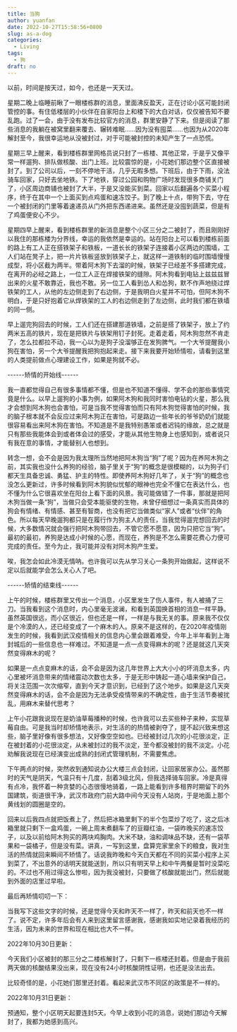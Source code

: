 ```yaml
---
title: 当狗
author: yuanfan
date: 2022-10-27T15:58:56+0800
slug: as-a-dog
categories:
  - Living
tags:
  - 狗
draft: no
---
```


以前，时间是按天过，如今，也还是一天天过。

<!--more-->

星期二晚上临睡前瞅了一眼楼栋群的消息，里面沸反盈天，正在讨论小区可能封闭管控的事。有住低楼层的小伙伴在自家阳台上和楼下的大白对话，仅仅被告知不要乱跑。过了一会，由于没有发布比较官方的消息，群里安静了下来。但是阅读了那些消息的我躺在被窝里翻来覆去、辗转难眠……因为没有囤菜……也因为从2020年解封至今，我很幸运地从没被封过，对于可能被封控的未知产生了一点恐慌。

星期三早上醒来，看到楼栋群里网格员说只封了一栋楼、其他正常，于是乎又像平常一样遛狗、排队做核酸、出门上班。比较震惊的是，小花她们那边整个区直接被封了。到了公司以后，一刻不停地干活，几乎无暇多想。下班后，由于下雨，没法骑车回家，只好去坐地铁。下了地铁，穿过公园和购物广场时发现很多商铺关门了，小区周边商铺也被封了大半，于是又没能买到菜。回家以后翻遍各个买菜小程序，终于在其中一个上面买到点鸡蛋和速冻饺子。到了晚上十点，带狗下去，守在一个被封闭的门里等着速递员从门外把东西递进来。虽然还是没囤到蔬菜，但是有了鸡蛋便安心不少。

星期四早上醒来，看到楼栋群里的新消息是整个小区三分之二被封了，而且刚刚好以我住的那栋楼为分界线，幸运的我依然是幸运的。站在阳台上可以看到楼栋前面的路上有工人正在搭铁架子和铁板，一道长长的铁架子连接着小区两边的围墙，工人们站在凳子上，把一片片铁板竖放到铁架子上，就这样一道铁制的临时围墙慢慢成型，将小区截为两半。带着阿木狗下去溜的时候，铁架子已经差不多搭建完成，在离开的必经之路上，一位工人正在焊接铁架的缝隙。阿木狗看到电钻上兹兹兹冒出来的火星不敢靠近，我也不敢。另一位工人看到怂人和怂狗，默不作声地绕过焊铁架的工人，从他的左边侧走到了右边侧，于是我明白火星并不可怕，但阿木狗不明白，于是只好抱着它从焊铁架的工人的右边侧走到了左边侧，此时我们都在铁墙的同一侧。

早上遛完狗回去的时候，工人们还在搭建那道铁墙，之前是搭了铁架子，放上了约两米五高的铁片，现在是把铁片与铁架用钉子封死。走着走着，阿木狗忽然不肯走了，怎么拉都拉不动，我一心以为是狗子没溜够正在发狗脾气。一个大爷提醒我小狗在害怕，另一个大爷提醒我把狗抱起来走。接下来我要开始矫情啦，请看到这里的人类提前做点心理建设工作，如果是狗就不必。

------矫情的开始线------

我一直都觉得自己有很多事情都不懂，但是也不知道不懂得、学不会的那些事情究竟是什么。以早上遛狗的小事为例，如果阿木狗和我同时害怕电钻的火星，那么我才会想到阿木狗也会害怕，可是当我不觉得害怕而只有阿木狗觉得害怕的时候，我的脑子根本就不会反应过来阿木狗正在害怕，可是路边一些年长的爷爷奶奶们就能很容易看出来阿木狗在害怕。不知道是不是我特别愚笨或者迟钝的缘故，总之就是只有那些我能体会到或者体会过的感受，才能从其他生物身上也感知到，或者说只有我在意的事情，才能替别人也想到。

转念一想，会不会是因为我太理所当然地把阿木狗当“狗”了呢？因为在养阿木狗之前，其实我也没什么养狗的经验，脑子里关于“狗”的概念是很模糊的，以为狗子们都天生具备忠诚、勇猛、护主的特性。即使养阿木狗好几年了，关于“狗”的概念也没怎么更新过，许多时候看到阿木狗貌似忧郁的眼神也完全不懂它在表达什么，也不懂为什么它很喜欢坐在阳台上看下面的风景。我可能做错了一件事，那就是把阿木狗当做一条“狗”，当做只会受本能驱使的生物，未曾仔细想过一条真实而具体的狗会有情绪、有情感、甚至有智商，也没有把它当做类似“家人”或者“伙伴”的角色。所以每天早晚遛狗都只是在履行作为狗主人的责任，当我觉得遛完想回去的时候，大多数情况就会强行把阿木狗带回去，不管它愿不愿意，因为只把它当“狗”。最初的最初，养狗是达成小时候的心愿，而现在，养狗是不怎么需要花费心力便可完成的责任。至今为止，我可能并没有对阿木狗产生爱。

唉，我怎会如此冷漠无情呐。也许我可以先从学习关心一条狗开始做起，这样说不定以后就能学会怎么关心人了吧。

------矫情的结束线------

上午的时候，楼栋群里又传出一个消息，小区里发生了伤人事件，有人被捅了三刀。当我看到这个消息时，内心里毫无波澜，和看到英国换首相的消息一样平静。虽然英国很远，而小区很近，但也还是一样，一样是与我无关的事。原来我不仅仅是个冷漠的人，还已经变成了一个麻木的人。原来不是这样的，在2020年疫情刚发生的时候，我看到武汉疫情相关的信息内心里会跟着难受，今年上半年看到上海封城后的一些信息也一样难过。不知道是一点一点变得麻木的呢？还是就这几天突然变得麻木的呢？

如果是一点点变麻木的话，会不会是因为这几年世界上大大小小的坏消息太多，内心里被坏消息带来的情绪震动次数也太多，于是无形中铸起一道心墙来保护自己，将关注范围一次次缩窄，直到今天才意识到，已经到了这个地步。如果是这几天突然变得麻木的话，会不会是因为无法承受疫情带来的不确定性，由于生活节奏被扰乱，用麻木来替代思考？

上午小花跟我说现在是奶油草莓播种的时候，也许我可以去买些种子来种，实现草莓自由。可是我当时却矫情地表示，对生活的的热情被剥夺了，提不起兴致来想这些，脑子里好像有很多想法，又好像空空如也。已经被封过几次的小花很淡定，正在被封着的小花很淡定，从未被封过的我不淡定，至今都没被封的我不淡定。小花劝解我说现在已经演变出成熟的封闭式管理机制，不需要焦虑。

下午两点的时候，突然收到通知说办公大楼三点会封闭，让回家居家办公。虽然那时的天气是阴天，气温只有十几度，刮着3级北风，但我选择骑车回家。冷是真得有点冷，我怀着一种贪婪的心态很慢地骑着，一路上能看到许多租界时期留下的外国建筑，街道很干净，武汉市政府门前大路中间今天没有人站岗，于是地面上那个黄线划的圆圈是空的。

回来以后我四点就把饭煮上了，然后把冰箱里剩下的半个包菜炒了吃了，这之后冰箱里就只剩下一盒鸡蛋，一碗上周末煮翻车了的豆瓣红油，一袋昨晚买的速冻饺子，以及以前给阿木狗买的两块鸡胸肉。大米不缺，油和调味品不缺，还有一袋苹果和一袋橘子，但是没有菜。讲真，一写到这里，盘算完家里余下的粮食，我对生活的热情就回来瞬间不矫情了。话说我昨晚和今天白天都在不同的买菜小程序上买到菜了，不出意外的话明天就能送到，所以只有明天早上和中午两餐是暂时没菜吃的。不过也不用过得这么惨啦，因为我没被封，只要做了核酸就能出门，然后就能到外面的店里过早啦。

最后再矫情叨叨一下：

当我写下这些文字的时候，还是觉得今天和昨天不一样了，昨天和前天也不一样了。说不定，许多年后会有人来到这里留言感谢我，感谢我如实地记录着我经历的生活，因为未来的世界和现在相比也大不一样。

2022年10月30日更新：

今天我们小区被封的那三分之二楼栋解封了，只剩下一栋楼还封着。但是由于我前两天做的核酸结果没出来，现在没有24小时核酸阴性证明，也还是没法出去。

比较奇怪的是，小花她们那里还封着。看起来武汉市不同区的政策是不一样的。

2022年10月31日更新：

预通知，整个小区明天起要连封5天。今早上收到小花的消息，说她们那边今天解封了，我都为她感到高兴。
